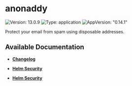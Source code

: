 # anonaddy

![Version: 13.0.9](https://img.shields.io/badge/Version-13.0.9-informational?style=flat-square) ![Type: application](https://img.shields.io/badge/Type-application-informational?style=flat-square) ![AppVersion: "0.14.1"](https://img.shields.io/badge/AppVersion-"0.14.1"-informational?style=flat-square)

Protect your email from spam using disposable addresses.

## Available Documentation

- [**Changelog**](CHANGELOG)

- [**Helm Security**](container-security)

- [**Helm Security**](helm-security)

